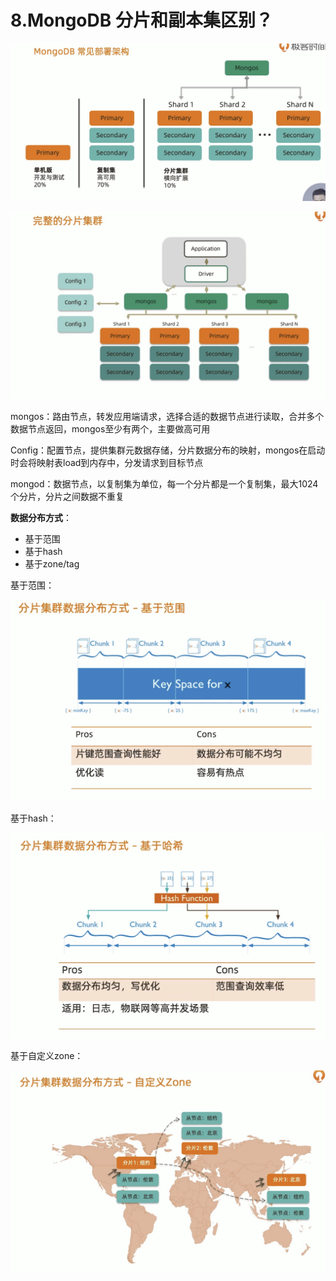 # 8.MongoDB 分片和副本集区别？

![img](./assets/image-20220309144324963.png)

![img](./assets/image-20220309144724745.png)

mongos：路由节点，转发应用端请求，选择合适的数据节点进行读取，合并多个数据节点返回，mongos至少有两个，主要做高可用

Config：配置节点，提供集群元数据存储，分片数据分布的映射，mongos在启动时会将映射表load到内存中，分发请求到目标节点

mongod：数据节点，以复制集为单位，每一个分片都是一个复制集，最大1024个分片，分片之间数据不重复



**数据分布方式**：

- 基于范围
- 基于hash
- 基于zone/tag


基于范围：

![img](./assets/image-20220309145723754.png)

基于hash：

![img](./assets/image-20220309145846872.png)

基于自定义zone：

![img](./assets/image-20220309145935974.png)





